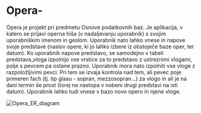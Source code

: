# Opera-
Opera je projekt pri predmetu Osnove podatkovnih baz. Je aplikacija, v katero se prijavi operna hiša (v nadaljevanju uporabnik)
s svojim uporabniškim imenom in geslom. Uporabnik nato lahko vnese in napove svoje predstave (naslov opere, ki jo lahko izbere iz obstoječe baze oper, ter datum). Ko uporabnik napove predstavo, se samodejno v tabeli predstava_vloga izpolnijo vse vrstice za to predstavo z ustreznimi vlogami, polje s pevcem pa ostane prazno. Uporabnik mora nato izpolniti vse vloge z razpoložljivimi pevci. Pri tem se izvaja kontrola nad tem, ali pevec poje primeren fach (tj. tip glasu - sopran, mezzosopran...) za vlogo in ali je na dani termin še prost (torej ne nastopa v nobeni drugi predstavi na isti datum). Uporabnik lahko tudi vnese v bazo novo opero in njene vloge.

![Opera_ER_diagram](https://github.com/TurkAndreja/Opera-/assets/49947132/4aed20c2-ee2b-4712-b53b-c6d29e037ab4)
